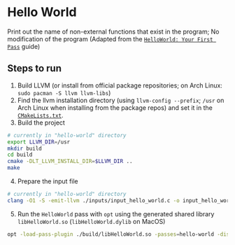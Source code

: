 # Hello World

Print out the name of non-external functions that exist in the program; No modification of the program (Adapted from the [`HelloWorld: Your First Pass`](https://github.com/banach-space/llvm-tutor#helloworld-your-first-pass) guide)

## Steps to run

1. Build LLVM (or install from official package repositories; on Arch Linux: `sudo pacman -S llvm llvm-libs`)
2. Find the llvm installation directory (using `llvm-config --prefix`; `/usr` on Arch Linux when installing from the package repos) and set it in the [`CMakeLists.txt`](CMakeLists.txt).
3. Build the project
```sh
# currently in "hello-world" directory
export LLVM_DIR=/usr
mkdir build
cd build
cmake -DLT_LLVM_INSTALL_DIR=$LLVM_DIR ..
make
```
4. Prepare the input file
```sh
# currently in "hello-world" directory
clang -O1 -S -emit-llvm ./inputs/input_hello_world.c -o input_hello_world.ll
```
5. Run the `HelloWorld` pass with `opt` using the generated shared library `libHelloWorld.so` (`libHelloWorld.dylib` on MacOS)
```sh
opt -load-pass-plugin ./build/libHelloWorld.so -passes=hello-world -disable-output ./inputs/input_hello_world.ll
```
